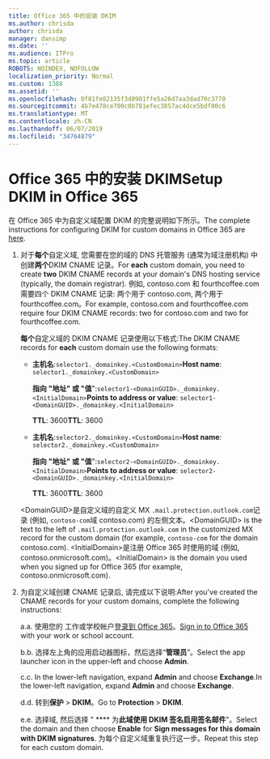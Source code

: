 ```yaml
---
title: Office 365 中的安装 DKIM
ms.author: chrisda
author: chrisda
manager: dansimp
ms.date: ''
ms.audience: ITPro
ms.topic: article
ROBOTS: NOINDEX, NOFOLLOW
localization_priority: Normal
ms.custom: 1388
ms.assetid: ''
ms.openlocfilehash: 0f81fe02135f3d0901ffe5a26d7aa3dad70c3770
ms.sourcegitcommit: 4b7e478ce700c0b781efec3857ac4dce5bdf00c6
ms.translationtype: MT
ms.contentlocale: zh-CN
ms.lasthandoff: 06/07/2019
ms.locfileid: "34764879"
---
```

# <a name="setup-dkim-in-office-365"></a><span data-ttu-id="83d6e-102">Office 365 中的安装 DKIM</span><span class="sxs-lookup"><span data-stu-id="83d6e-102">Setup DKIM in Office 365</span></span>

<span data-ttu-id="83d6e-103">在 Office 365 中为自定义域配置 DKIM 的完整说明如下[](https://docs.microsoft.com/office365/SecurityCompliance/use-dkim-to-validate-outbound-email#what-you-need-to-do-to-manually-set-up-dkim-in-office-365)所示。</span><span class="sxs-lookup"><span data-stu-id="83d6e-103">The complete instructions for configuring DKIM for custom domains in Office 365 are [here](https://docs.microsoft.com/office365/SecurityCompliance/use-dkim-to-validate-outbound-email#what-you-need-to-do-to-manually-set-up-dkim-in-office-365).</span></span>

1. <span data-ttu-id="83d6e-104">对于**每个**自定义域, 您需要在您的域的 DNS 托管服务 (通常为域注册机构) 中创建**两个**DKIM CNAME 记录。</span><span class="sxs-lookup"><span data-stu-id="83d6e-104">For **each** custom domain, you need to create **two** DKIM CNAME records at your domain's DNS hosting service (typically, the domain registrar).</span></span> <span data-ttu-id="83d6e-105">例如, contoso.com 和 fourthcoffee.com 需要四个 DKIM CNAME 记录: 两个用于 contoso.com, 两个用于 fourthcoffee.com。</span><span class="sxs-lookup"><span data-stu-id="83d6e-105">For example, contoso.com and fourthcoffee.com require four DKIM CNAME records: two for contoso.com and two for fourthcoffee.com.</span></span>

   <span data-ttu-id="83d6e-106">**每个**自定义域的 DKIM CNAME 记录使用以下格式:</span><span class="sxs-lookup"><span data-stu-id="83d6e-106">The DKIM CNAME records for **each** custom domain use the following formats:</span></span>

   - <span data-ttu-id="83d6e-107">**主机名**:`selector1._domainkey.<CustomDomain>`</span><span class="sxs-lookup"><span data-stu-id="83d6e-107">**Host name**: `selector1._domainkey.<CustomDomain>`</span></span>

     <span data-ttu-id="83d6e-108">**指向 "地址" 或 "值**":`selector1-<DomainGUID>._domainkey.<InitialDomain>`</span><span class="sxs-lookup"><span data-stu-id="83d6e-108">**Points to address or value**: `selector1-<DomainGUID>._domainkey.<InitialDomain>`</span></span>

     <span data-ttu-id="83d6e-109">**TTL**: 3600</span><span class="sxs-lookup"><span data-stu-id="83d6e-109">**TTL**: 3600</span></span>

   - <span data-ttu-id="83d6e-110">**主机名**:`selector2._domainkey.<CustomDomain>`</span><span class="sxs-lookup"><span data-stu-id="83d6e-110">**Host name**: `selector2._domainkey.<CustomDomain>`</span></span>

     <span data-ttu-id="83d6e-111">**指向 "地址" 或 "值**":`selector2-<DomainGUID>._domainkey.<InitialDomain>`</span><span class="sxs-lookup"><span data-stu-id="83d6e-111">**Points to address or value**: `selector2-<DomainGUID>._domainkey.<InitialDomain>`</span></span>

     <span data-ttu-id="83d6e-112">**TTL**: 3600</span><span class="sxs-lookup"><span data-stu-id="83d6e-112">**TTL**: 3600</span></span>

   <span data-ttu-id="83d6e-113">\<DomainGUID\>是自定义域的自定义 MX `.mail.protection.outlook.com`记录 (例如, `contoso-com`域 contoso.com) 的左侧文本。</span><span class="sxs-lookup"><span data-stu-id="83d6e-113">\<DomainGUID\> is the text to the left of `.mail.protection.outlook.com` in the customized MX record for the custom domain (for example, `contoso-com` for the domain contoso.com).</span></span> <span data-ttu-id="83d6e-114">\<InitialDomain\>是注册 Office 365 时使用的域 (例如, contoso.onmicrosoft.com)。</span><span class="sxs-lookup"><span data-stu-id="83d6e-114">\<InitialDomain\> is the domain you used when you signed up for Office 365 (for example, contoso.onmicrosoft.com).</span></span>

2. <span data-ttu-id="83d6e-115">为自定义域创建 CNAME 记录后, 请完成以下说明:</span><span class="sxs-lookup"><span data-stu-id="83d6e-115">After you've created the CNAME records for your custom domains, complete the following instructions:</span></span>

   <span data-ttu-id="83d6e-116">a.</span><span class="sxs-lookup"><span data-stu-id="83d6e-116">a.</span></span> <span data-ttu-id="83d6e-117">使用您的 工作或学校帐户[登录到 Office 365](https://support.office.microsoft.com/article/e9eb7d51-5430-4929-91ab-6157c5a050b4)。</span><span class="sxs-lookup"><span data-stu-id="83d6e-117">[Sign in to Office 365](https://support.office.microsoft.com/article/e9eb7d51-5430-4929-91ab-6157c5a050b4) with your work or school account.</span></span>

   <span data-ttu-id="83d6e-118">b.</span><span class="sxs-lookup"><span data-stu-id="83d6e-118">b.</span></span> <span data-ttu-id="83d6e-119">选择左上角的应用启动器图标，然后选择“**管理员**”。</span><span class="sxs-lookup"><span data-stu-id="83d6e-119">Select the app launcher icon in the upper-left and choose **Admin**.</span></span>

   <span data-ttu-id="83d6e-120">c.</span><span class="sxs-lookup"><span data-stu-id="83d6e-120">c.</span></span> <span data-ttu-id="83d6e-121">In the lower-left navigation, expand **Admin** and choose **Exchange**.</span><span class="sxs-lookup"><span data-stu-id="83d6e-121">In the lower-left navigation, expand **Admin** and choose **Exchange**.</span></span>

   <span data-ttu-id="83d6e-122">d.</span><span class="sxs-lookup"><span data-stu-id="83d6e-122">d.</span></span> <span data-ttu-id="83d6e-123">转到**保护** > **DKIM**。</span><span class="sxs-lookup"><span data-stu-id="83d6e-123">Go to **Protection** > **DKIM**.</span></span>

   <span data-ttu-id="83d6e-124">e.</span><span class="sxs-lookup"><span data-stu-id="83d6e-124">e.</span></span> <span data-ttu-id="83d6e-125">选择域, 然后选择 " \*\*\*\* 为**此域使用 DKIM 签名启用签名邮件**"。</span><span class="sxs-lookup"><span data-stu-id="83d6e-125">Select the domain and then choose **Enable** for **Sign messages for this domain with DKIM signatures**.</span></span> <span data-ttu-id="83d6e-126">为每个自定义域重复执行这一步。</span><span class="sxs-lookup"><span data-stu-id="83d6e-126">Repeat this step for each custom domain.</span></span>
